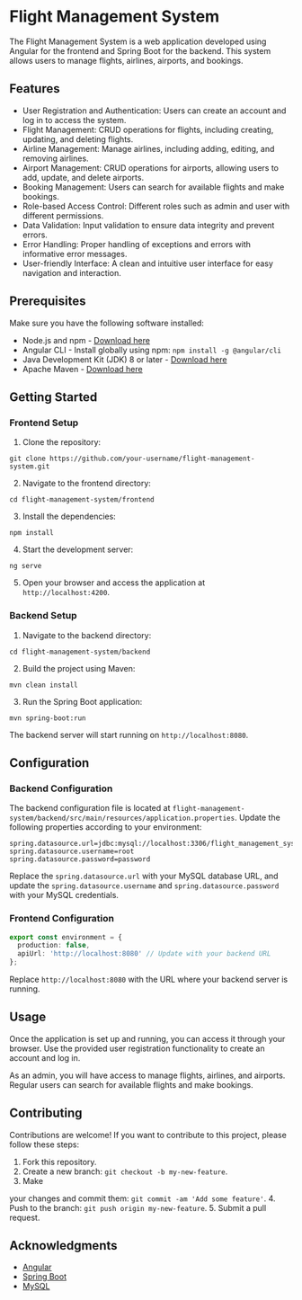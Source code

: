# Flight Management System

The Flight Management System is a web application developed using Angular for the frontend and Spring Boot for the backend. This system allows users to manage flights, airlines, airports, and bookings.

## Features

- User Registration and Authentication: Users can create an account and log in to access the system.
- Flight Management: CRUD operations for flights, including creating, updating, and deleting flights.
- Airline Management: Manage airlines, including adding, editing, and removing airlines.
- Airport Management: CRUD operations for airports, allowing users to add, update, and delete airports.
- Booking Management: Users can search for available flights and make bookings.
- Role-based Access Control: Different roles such as admin and user with different permissions.
- Data Validation: Input validation to ensure data integrity and prevent errors.
- Error Handling: Proper handling of exceptions and errors with informative error messages.
- User-friendly Interface: A clean and intuitive user interface for easy navigation and interaction.

## Prerequisites

Make sure you have the following software installed:

- Node.js and npm - [Download here](https://nodejs.org)
- Angular CLI - Install globally using npm: `npm install -g @angular/cli`
- Java Development Kit (JDK) 8 or later - [Download here](https://www.oracle.com/java/technologies/javase-jdk11-downloads.html)
- Apache Maven - [Download here](https://maven.apache.org/download.cgi)

## Getting Started

### Frontend Setup

1. Clone the repository:

```shell
git clone https://github.com/your-username/flight-management-system.git
```

2. Navigate to the frontend directory:

```shell
cd flight-management-system/frontend
```

3. Install the dependencies:

```shell
npm install
```

4. Start the development server:

```shell
ng serve
```

5. Open your browser and access the application at `http://localhost:4200`.

### Backend Setup

1. Navigate to the backend directory:

```shell
cd flight-management-system/backend
```

2. Build the project using Maven:

```shell
mvn clean install
```

3. Run the Spring Boot application:

```shell
mvn spring-boot:run
```

The backend server will start running on `http://localhost:8080`.

## Configuration

### Backend Configuration

The backend configuration file is located at `flight-management-system/backend/src/main/resources/application.properties`. Update the following properties according to your environment:

```properties
spring.datasource.url=jdbc:mysql://localhost:3306/flight_management_system
spring.datasource.username=root
spring.datasource.password=password
```

Replace the `spring.datasource.url` with your MySQL database URL, and update the `spring.datasource.username` and `spring.datasource.password` with your MySQL credentials.

### Frontend Configuration

```typescript
export const environment = {
  production: false,
  apiUrl: 'http://localhost:8080' // Update with your backend URL
};
```

Replace `http://localhost:8080` with the URL where your backend server is running.

## Usage

Once the application is set up and running, you can access it through your browser. Use the provided user registration functionality to create an account and log in.

As an admin, you will have access to manage flights, airlines, and airports. Regular users can search for available flights and make bookings.

## Contributing

Contributions are welcome! If you want to contribute to this project, please follow these steps:

1. Fork this repository.
2. Create a new branch: `git checkout -b my-new-feature`.
3. Make

 your changes and commit them: `git commit -am 'Add some feature'`.
4. Push to the branch: `git push origin my-new-feature`.
5. Submit a pull request.


## Acknowledgments

- [Angular](https://angular.io/)
- [Spring Boot](https://spring.io/projects/spring-boot)
- [MySQL](https://www.mysql.com/)
